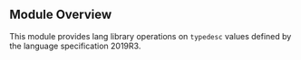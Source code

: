 ## Module Overview

This module provides lang library operations on `typedesc` values defined by the language specification 2019R3.
